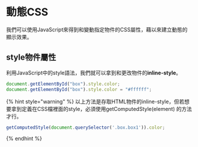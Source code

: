 # 動態CSS

我們可以使用JavaScript來得到和變動指定物件的CSS屬性，藉以來建立動態的顯示效果。

## style物件屬性

利用JavaScript中的style語法，我們就可以拿到和更改物件的**inline-style**。

```javascript
document.getElementById("box").style.color;
document.getElementById("box").style.color = "#ffffff";
```

{% hint style="warning" %}
以上方法是存取HTML物件的inline-style，但若想要拿到定義在CSS檔裡面的style，必須使用getComputedStyle\(element\) 的方法才行。

```javascript
getComputedStyle(document.querySelector('.box.box1')).color;
```
{% endhint %}



